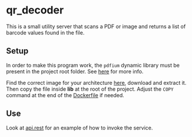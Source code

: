 # qr_decoder

This is a small utility server that scans a PDF or image and returns a list of barcode values found in the file.

## Setup

In order to make this program work, the `pdfium` dynamic library must be present in the project root folder.
See [here](https://docs.rs/pdfium-render/0.8.25/pdfium_render/#binding-to-pdfium) for more info.

Find the correct image for your architecture [here](https://github.com/bblanchon/pdfium-binaries/releases), download and extract it. Then copy the file inside **lib** at the root of the project. Adjust the `COPY` command at the end of the [Dockerfile](Dockerfile) if needed.

## Use

Look at [api.rest](api.rest) for an example of how to invoke the service.
